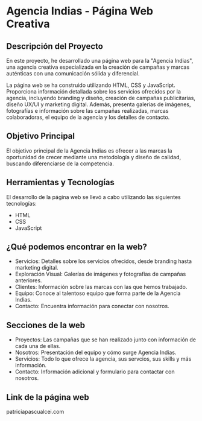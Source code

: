 # Agencia Indias - Página Web Creativa

## Descripción del Proyecto

En este proyecto, he desarrollado una página web para la "Agencia Indias", una agencia creativa especializada en la creación de campañas y marcas auténticas con una comunicación sólida y diferencial.

La página web se ha construido utilizando HTML, CSS y JavaScript. Proporciona información detallada sobre los servicios ofrecidos por la agencia, incluyendo branding y diseño, creación de campañas publicitarias, diseño UX/UI y marketing digital. Además, presenta galerías de imágenes, fotografías e información sobre las campañas realizadas, marcas colaboradoras, el equipo de la agencia y los detalles de contacto.

## Objetivo Principal

El objetivo principal de la Agencia Indias es ofrecer a las marcas la oportunidad de crecer mediante una metodología y diseño de calidad, buscando diferenciarse de la competencia.

## Herramientas y Tecnologías

El desarrollo de la página web se llevó a cabo utilizando las siguientes tecnologías:

- HTML
- CSS
- JavaScript

## ¿Qué podemos encontrar en la web?

- Servicios: Detalles sobre los servicios ofrecidos, desde branding hasta marketing digital.
- Exploración Visual: Galerías de imágenes y fotografías de campañas anteriores.
- Clientes: Información sobre las marcas con las que hemos trabajado.
- Equipo: Conoce al talentoso equipo que forma parte de la Agencia Indias.
- Contacto: Encuentra información para conectar con nosotros.

## Secciones de la web

- Proyectos: Las campañas que se han realizado junto con información de cada una de ellas.
- Nosotros: Presentación del equipo y cómo surge Agencia Indias.
- Servicios: Todo lo que ofrece la agencia, sus servcios, sus skills y más información.
- Contacto: Información adicional y formulario para contactar con nosotros. 

## Link de la página web

patriciapascualcei.com 
